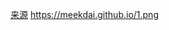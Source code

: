 [来源](https://www.bilibili.com/video/BV175411Y7TN/?spm_id_from=333.999.0.0&vd_source=d14c75864413529edfb05b0050105c4e)
https://meekdai.github.io/1.png